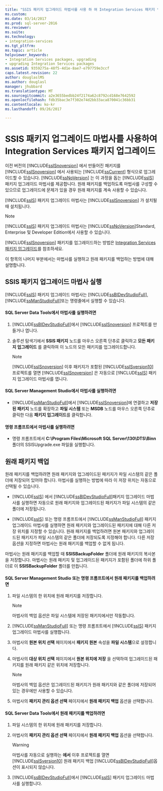 ```yaml
---
title: "SSIS 패키지 업그레이드 마법사를 사용 하 여 Integration Services 패키지 업그레이드 | Microsoft Docs"
ms.custom: 
ms.date: 03/14/2017
ms.prod: sql-server-2016
ms.reviewer: 
ms.suite: 
ms.technology:
- integration-services
ms.tgt_pltfrm: 
ms.topic: article
helpviewer_keywords:
- Integration Services packages, upgrading
- upgrading Integration Services packages
ms.assetid: 9359275a-48f5-4d1e-8ae7-e797759e3ccf
caps.latest.revision: 22
author: douglaslMS
ms.author: douglasl
manager: jhubbard
ms.translationtype: MT
ms.sourcegitcommit: a2e3655bedbb24f2174a62c8792cd168e7642592
ms.openlocfilehash: fdb35bac3e7f302e74d2bb33aca870041c36bb31
ms.contentlocale: ko-kr
ms.lasthandoff: 09/26/2017

---
```

# <a name="upgrade-integration-services-packages-using-the-ssis-package-upgrade-wizard"></a>SSIS 패키지 업그레이드 마법사를 사용하여 Integration Services 패키지 업그레이드
  이전 버전의 [!INCLUDE[ssISnoversion](../../includes/ssisnoversion-md.md)] 에서 만들어진 패키지를 [!INCLUDE[ssISnoversion](../../includes/ssisnoversion-md.md)] 에서 사용되는 [!INCLUDE[ssCurrent](../../includes/sscurrent-md.md)] 형식으로 업그레이드할 수 있습니다. [!INCLUDE[ssNoVersion](../../includes/ssnoversion-md.md)] 는 이 과정을 돕는 [!INCLUDE[ssIS](../../includes/ssis-md.md)] 패키지 업그레이드 마법사를 제공합니다. 원래 패키지를 백업하도록 마법사를 구성할 수 있으므로 업그레이드에 문제가 있을 경우 원래 패키지를 계속 사용할 수 있습니다.  
  
 [!INCLUDE[ssIS](../../includes/ssis-md.md)] 패키지 업그레이드 마법사는 [!INCLUDE[ssISnoversion](../../includes/ssisnoversion-md.md)] 가 설치될 때 설치됩니다.  
  
> [!NOTE]  
>  [!INCLUDE[ssIS](../../includes/ssis-md.md)] 패키지 업그레이드 마법사는 [!INCLUDE[ssNoVersion](../../includes/ssnoversion-md.md)]Standard, Enterprise 및 Developer Edition에서 사용할 수 있습니다.  
  
 [!INCLUDE[ssISnoversion](../../includes/ssisnoversion-md.md)] 패키지를 업그레이드하는 방법은 [Integration Services 패키지 업그레이드](../../integration-services/install-windows/upgrade-integration-services-packages.md)를 참조하세요.  
  
 이 항목의 나머지 부분에서는 마법사를 실행하고 원래 패키지를 백업하는 방법에 대해 설명합니다.  
  
## <a name="running-the-ssis-package-upgrade-wizard"></a>SSIS 패키지 업그레이드 마법사 실행  
 [!INCLUDE[ssIS](../../includes/ssis-md.md)] 패키지 업그레이드 마법사는 [!INCLUDE[ssBIDevStudioFull](../../includes/ssbidevstudiofull-md.md)], [!INCLUDE[ssManStudioFull](../../includes/ssmanstudiofull-md.md)]또는 명령줄에서 실행할 수 있습니다.  
  
#### <a name="to-run-the-wizard-from-sql-server-data-tools"></a>SQL Server Data Tools에서 마법사를 실행하려면  
  
1.  [!INCLUDE[ssBIDevStudioFull](../../includes/ssbidevstudiofull-md.md)]에서 [!INCLUDE[ssISnoversion](../../includes/ssisnoversion-md.md)] 프로젝트를 만들거나 엽니다.  
  
2.  솔루션 탐색기에서 **SSIS 패키지** 노드를 마우스 오른쪽 단추로 클릭하고 **모든 패키지 업그레이드** 를 클릭하여 이 노드의 모든 패키지를 업그레이드합니다.  
  
    > [!NOTE]  
    >  [!INCLUDE[ssISnoversion](../../includes/ssisnoversion-md.md)] 이후 패키지가 포함된 [!INCLUDE[ssISversion10](../../includes/ssisversion10-md.md)] 프로젝트를 열면 [!INCLUDE[ssISnoversion](../../includes/ssisnoversion-md.md)] 은 자동으로 [!INCLUDE[ssIS](../../includes/ssis-md.md)] 패키지 업그레이드 마법사를 엽니다.  
  
#### <a name="to-run-the-wizard-from-sql-server-management-studio"></a>SQL Server Management Studio에서 마법사를 실행하려면  
  
-   [!INCLUDE[ssManStudioFull](../../includes/ssmanstudiofull-md.md)]에서 [!INCLUDE[ssISnoversion](../../includes/ssisnoversion-md.md)]에 연결하고 **저장된 패키지** 노드를 확장하고 **파일 시스템** 또는 **MSDB** 노드를 마우스 오른쪽 단추로 클릭한 다음 **패키지 업그레이드**를 클릭합니다.  
  
#### <a name="to-run-the-wizard-at-the-command-prompt"></a>명령 프롬프트에서 마법사를 실행하려면  
  
-   명령 프롬프트에서 **C:\Program Files\Microsoft SQL Server\130\DTS\Binn** 폴더의 SSISUpgrade.exe 파일을 실행합니다.  
  
## <a name="backing-up-the-original-packages"></a>원래 패키지 백업  
 원래 패키지를 백업하려면 원래 패키지와 업그레이드된 패키지가 파일 시스템의 같은 폴더에 저장되어 있어야 합니다. 마법사를 실행하는 방법에 따라 이 저장 위치는 자동으로 선택될 수 있습니다.  
  
-   [!INCLUDE[ssIS](../../includes/ssis-md.md)] 에서 [!INCLUDE[ssBIDevStudioFull](../../includes/ssbidevstudiofull-md.md)]패키지 업그레이드 마법사를 실행하면 자동으로 원래 패키지와 업그레이드된 패키지가 파일 시스템의 같은 폴더에 저장됩니다.  
  
-   [!INCLUDE[ssIS](../../includes/ssis-md.md)] 또는 명령 프롬프트에서 [!INCLUDE[ssManStudioFull](../../includes/ssmanstudiofull-md.md)] 패키지 업그레이드 마법사를 실행하면 원래 패키지와 업그레이드된 패키지에 대해 다른 저장 위치를 지정할 수 있습니다. 원래 패키지를 백업하려면 원본 패키지와 업그레이드된 패키지가 파일 시스템의 같은 폴더에 저장되도록 지정해야 합니다. 다른 저장 옵션을 지정하면 마법사는 원래 패키지를 백업할 수 없게 됩니다.  
  
 마법사는 원래 패키지를 백업할 때 **SSISBackupFolder** 폴더에 원래 패키지의 복사본을 저장합니다. 마법사는 원래 패키지 및 업그레이드된 패키지가 포함된 폴더에 하위 폴더로 이 **SSISBackupFolder** 폴더를 만듭니다.  
  
#### <a name="to-back-up-the-original-packages-in-sql-server-management-studio-or-at-the-command-prompt"></a>SQL Server Management Studio 또는 명령 프롬프트에서 원래 패키지를 백업하려면  
  
1.  파일 시스템의 한 위치에 원래 패키지를 저장합니다.  
  
    > [!NOTE]  
    >  마법사의 백업 옵션은 파일 시스템에 저장된 패키지에서만 작동합니다.  
  
2.  [!INCLUDE[ssManStudioFull](../../includes/ssmanstudiofull-md.md)] 또는 명령 프롬프트에서 [!INCLUDE[ssIS](../../includes/ssis-md.md)] 패키지 업그레이드 마법사를 실행합니다.  
  
3.  마법사의 **원본 위치 선택** 페이지에서 **패키지 원본** 속성을 **파일 시스템**으로 설정합니다.  
  
4.  마법사의 **대상 위치 선택** 페이지에서 **원본 위치에 저장** 을 선택하여 업그레이드된 패키지를 원래 패키지 같은 위치에 저장합니다.  
  
    > [!NOTE]  
    >  마법사의 백업 옵션은 업그레이드된 패키지가 원래 패키지와 같은 폴더에 저장되어 있는 경우에만 사용할 수 있습니다.  
  
5.  마법사의 **패키지 관리 옵션 선택** 페이지에서 **원래 패키지 백업** 옵션을 선택합니다.  
  
#### <a name="to-back-up-the-original-packages-in-sql-server-data-tools"></a>SQL Server Data Tools에서 원래 패키지를 백업하려면  
  
1.  파일 시스템의 한 위치에 원래 패키지를 저장합니다.  
  
2.  마법사의 **패키지 관리 옵션 선택** 페이지에서 **원래 패키지 백업** 옵션을 선택합니다.  
  
    > [!WARNING]  
    >  마법사를 자동으로 실행하는 **에서** 이후 프로젝트를 열면 [!INCLUDE[ssISversion10](../../includes/ssisversion10-md.md)] 원래 패키지 백업 [!INCLUDE[ssBIDevStudioFull](../../includes/ssbidevstudiofull-md.md)]옵션이 표시되지 않습니다.  
  
3.  [!INCLUDE[ssBIDevStudioFull](../../includes/ssbidevstudiofull-md.md)]에서 [!INCLUDE[ssIS](../../includes/ssis-md.md)] 패키지 업그레이드 마법사를 실행합니다.  
  
  

